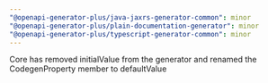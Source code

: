 ```yaml
---
"@openapi-generator-plus/java-jaxrs-generator-common": minor
"@openapi-generator-plus/plain-documentation-generator": minor
"@openapi-generator-plus/typescript-generator-common": minor
---
```


Core has removed initialValue from the generator and renamed the CodegenProperty member to defaultValue
